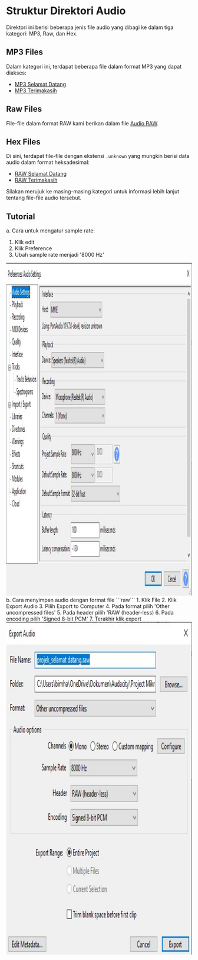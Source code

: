 # Struktur Direktori Audio

Direktori ini berisi beberapa jenis file audio yang dibagi ke dalam tiga kategori: MP3, Raw, dan Hex.

## MP3 Files

Dalam kategori ini, terdapat beberapa file dalam format MP3 yang dapat diakses:

- [MP3 Selamat Datang](img/Audacity_Selamat-datang.jpg)
- [MP3 Terimakasih](img/Audacity_Terimakasih.jpg)

## Raw Files

File-file dalam format RAW kami berikan dalam file [Audio RAW](Audio_RAW.zip).

## Hex Files

Di sini, terdapat file-file dengan ekstensi `.unknown` yang mungkin berisi data audio dalam format heksadesimal:

- [RAW Selamat Datang](selamat_datang.unknown)
- [RAW Terimakasih](terimakasih.unknown)

Silakan merujuk ke masing-masing kategori untuk informasi lebih lanjut tentang file-file audio tersebut.

## Tutorial
a. Cara untuk mengatur sample rate:
1. Klik edit
2. Klik Preference
3. Ubah sample rate menjadi '8000 Hz' <br>
<img src="https://github.com/HaqifalHS/Audio-Digital-Project/blob/186254c3902b45b8997220046535c20c822e5d68/Audio/img/Audacity_Setting.jpg" width="1000" height="900">
b. Cara menyimpan audio dengan format file ```raw```
1. Klik File
2. Klik Export Audio
3. Pilih Export to Computer
4. Pada format pilih 'Other uncompressed files'
5. Pada header pilih 'RAW (header-less)
6. Pada encoding pilih 'Signed 8-bit PCM'
7. Terakhir klik export
<img src="https://github.com/HaqifalHS/Audio-Digital-Project/blob/ab1202fb52ec4bb89e62c64e7c5a4ad4a3564d2a/Audio/img/Audacity_File%20RAW.jpg" width="1000" height="900">
